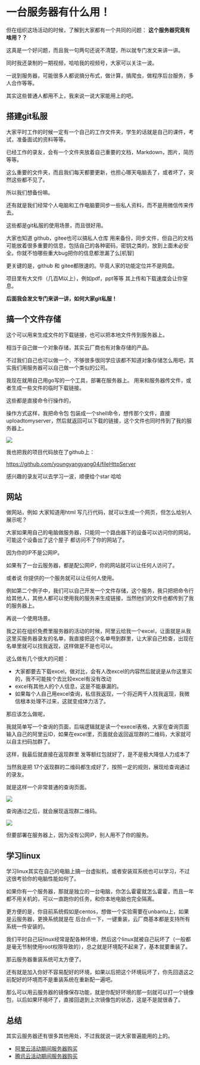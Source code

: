 
# 一台服务器有什么用！

但在组织这场活动的时候，了解到大家都有一个共同的问题： **这个服务器究竟有啥用？？**

这真是一个好问题，而且我一句两句还说不清楚，所以就专门发文来讲一讲。

同时我还录制的一期视频，哈哈我的视频号，大家可以关注一波。


一说到服务器，可能很多人都说搞分布式，做计算，搞爬虫，做程序后台服务，多人合作等等。

其实这些普通人都用不上，我来说一说大家能用上的吧。

## 搭建git私服

大家平时工作的时候一定有一个自己的工作文件夹，学生的话就是自己的课件，考试，准备面试的资料等等。

已经工作的录友，会有一个文件夹放着自己重要的文档，Markdown，图片，简历等等。

这么重要的文件夹，而且我们每天都要更新，也担心哪天电脑丢了，或者坏了，突然这些都不见了。

所以我们想备份嘛。

还有就是我们经常个人电脑和工作电脑要同步一些私人资料，而不是用微信传来传去。

这些都是git私服的使用场景，而且很好用。

大家也知道 github，gitee也可以搞私人仓库 用来备份，同步文件，但自己的文档可能放着很多重要的信息，包括自己的各种密码，密钥之类的，放到上面未必安全。你就不怕哪些重大bug把你的信息都泄漏了么[机智]

更关键的是，github 和 gitee都限速的。毕竟人家的功能定位并不是网盘。

项目里有大文件（几百M以上），例如pdf，ppt等等 其上传和下载速度会让你窒息。

**后面我会发文专门来讲一讲，如何大家git私服！**

## 搞一个文件存储

这个可以用来生成文件的下载链接，也可以把本地文件传到服务器上。

相当于自己做一个对象存储，其实云厂商也有对象存储的产品。

不过我们自己也可以做一个，不够很多很同学应该都不知道对象存储怎么用吧，其实我们用服务器可以自己做一个类似的公司。

我现在就用自己用go写的一个工具，部署在服务器上。 用来和服务器传文件，或者生成一些文件的临时下载链接。

这些都是直接命令行操作的，

操作方式这样，我把命令包 包装成一个shell命令，想传那个文件，直接 uploadtomyserver，然后就返回可以下载的链接，这个文件也同时传到了我的服务器上。

![](https://code-thinking-1253855093.file.myqcloud.com/pics/20211126165643.png)

我也把我的项目代码放在了github上：

https://github.com/youngyangyang04/fileHttpServer

感兴趣的录友可以去学习一波，顺便给个star 哈哈


## 网站

做网站，例如 大家知道用html 写几行代码，就可以生成一个网页，但怎么给别人展示呢？

大家如果用自己的电脑做服务器，只能同一个路由器下的设备可以访问你的网站，可能这个设备出了这个屋子 都访问不了你的网站了。

因为你的IP不是公网IP。

如果有了一台云服务器，都是配公网IP，你的网站就可以让任何人访问了。

或者说 你提供的一个服务就可以让任何人使用。

例如第二个例子中，我们可以自己开发一个文件存储，这个服务，我只把把命令行给其他人，其他人都可以使用我的服务来生成链接，当然他们的文件也都传到了我的服务器上。

再说一个使用场景。

我之前在组织免费里服务器的活动的时候，阿里云给我一个excel，让面就是从我这里买服务器录友的名单，我直接把这个名单甩到群里，让大家自己检查，出现在名单里就可以找我返现，这样做是不是也可以。

这么做有几个很大的问题：
* 大家都要去下载excel，做对比，会有人改excel的内容然后就说是从你这里买的，我不可能挨个去比较excel有没有改动
* excel有其他人的个人信息，这是不能暴漏的。
* 如果每个人自己用excel查询，私信我返现，一个将近两千人找我返现，我微信根本处理不过来，这就变成体力活了。

那应该怎么做呢，

我就简单写一个查询的页面，后端逻辑就是读一个execel表格，大家在查询页面输入自己的阿里云ID，如果在excel里，页面就会返回返现群的二维码，大家就可以自主扫码加群了。

这样，我最后就直接在返现群里 发等额红包就好了，是不是极大降低人力成本了

当然我是把 17个返现群的二维码都生成好了，按照一定的规则，展现给查询通过的录友。

就是这样一个非常普通的查询页面。

![](https://code-thinking-1253855093.file.myqcloud.com/pics/20211126160200.png)

查询通过之后，就会展现返现群二维码。

![](https://code-thinking-1253855093.file.myqcloud.com/pics/20211127160558.png)

但要部署在服务器上，因为没有公网IP，别人用不了你的服务。


## 学习linux

学习linux其实在自己的电脑上搞一台虚拟机，或者安装双系统也可以学习，不过这很考验你的电脑性能如何了。

如果你有一个服务器，那就是独立的一台电脑，你怎么霍霍就怎么霍霍，而且一年都不用关机的，可以一直跑你的任务，和你本地电脑也完全隔离。

更方便的是，你目前系统假如是centos，想做一个实验需要在unbantu上，如果是云服务器，更换系统就是在 后台点一下，一键重装，云厂商基本都是支持所有系统一件安装的。

我们平时自己玩linux经常是配各种环境，然后这个linux就被自己玩坏了（一般都是毫无节制使用root权限导致的），总之就是环境配不起来了，基本就要重装了。

那云服务器重装系统可太方便了。

还有就是加入你好不容易配好的环境，如果以后把这个环境玩坏了，你先回退这之前配好的环境而不是重装系统在重新配一遍吧。

那么可以用云服务器的镜像保存功能，就是你配好环境的那一刻就可以打一个镜像包，以后如果环境坏了，直接回退到上次镜像包的状态，这是不是就很香了。


## 总结

其实云服务器还有很多其他用处，不过我就说一说大家普遍能用的上的。


* [阿里云活动期间服务器购买](https://www.aliyun.com/minisite/goods?taskCode=shareNew2205&recordId=3641992&userCode=roof0wob)
* [腾讯云活动期间服务器购买](https://curl.qcloud.com/EiaMXllu)

